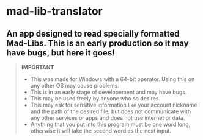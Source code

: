 # mad-lib-translator
An app designed to read specially formatted Mad-Libs.
This is an early production so it may have bugs, but here it goes!
---
> **IMPORTANT**
> - This was made for Windows with a 64-bit operator. Using this on any other OS may cause problems.
> - This is in an early stage of developement and may have bugs.
> - This may be used freely by anyone who so desires.
> - This may ask for sensitive information like your account nickname and the path of the desired file, but does not communicate with any other services or apps and does not use internet or data.
> - Anything that you put into this program must be one word long, otherwise it will take the second word as the next input.
